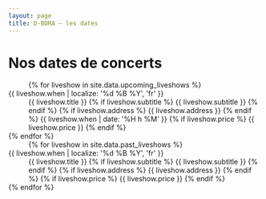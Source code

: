```yaml
---
layout: page
title: D-BORA — les dates
---
```


# Nos dates de concerts

<div class="row">
<div class="col-12 col-md-6 offset-md-3" markdown="1">

<div class="text-center" markdown="1">

<dd class="mb-5">
  {% for liveshow in site.data.upcoming_liveshows %}
    <dt class="fs-3 text-danger mt-3">
      {{ liveshow.when | localize: '%d %B %Y', 'fr' }}
    </dt>
    <dd class="border-bottom border-light-subtle pb-3">
      <span class="fs-4">{{ liveshow.title }}</span>
      {% if liveshow.subtitle %}
        <span class="d-block fst-italic">{{ liveshow.subtitle }}</span>
      {% endif %}
      {% if liveshow.address %}
        <span class="d-block text-secondary">{{ liveshow.address }}</span>
      {% endif %}
      <span class="d-block fw-bold text-info">{{ liveshow.when | date: '%H h %M' }}</span>
      {% if liveshow.price %}
        <span class="d-block text-danger">{{ liveshow.price }}</span>
      {% endif %}
    </dd>
  {% endfor %}
</dd>

<dd class="mt-5">
  {% for liveshow in site.data.past_liveshows %}
    <dt class="text-danger mt-3">{{ liveshow.when | localize: '%d %B %Y', 'fr' }}</dt>
    <dd>
      <span class="fs-4">{{ liveshow.title }}</span>
      {% if liveshow.subtitle %}
        <span class="d-block fst-italic">{{ liveshow.subtitle }}</span>
      {% endif %}
      {% if liveshow.address %}
        <span class="d-block text-secondary">{{ liveshow.address }}</span>
      {% endif %}
      {% if liveshow.price %}
        <span class="d-block text-danger">{{ liveshow.price }}</span>
      {% endif %}
    </dd>
  {% endfor %}
</dd>

</div>
</div>
</div>
